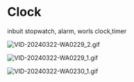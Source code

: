 # Clock
 inbuit stopwatch, alarm, worls clock,timer
 
![VID-20240322-WA0229_2.gif](https://github.com/Sudhanshu-Ambastha/Clock/assets/135802131/bf4d8119-235c-4979-b642-7ce8d90467e5)

![VID-20240322-WA0229_1.gif](https://github.com/Sudhanshu-Ambastha/Clock/assets/135802131/9cdb3801-fc8f-4e32-86f0-8b3e2a0beba3)

![VID-20240322-WA0230_1.gif](https://github.com/Sudhanshu-Ambastha/Clock/assets/135802131/7a03f653-201b-4bf3-8e76-72fffd6ac030)
